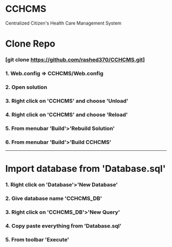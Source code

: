 # CCHCMS
Centralized Citizen's Health Care Management System

# Clone Repo 
### [git clone https://github.com/rashed370/CCHCMS.git]
### 1. Web.config => CCHCMS/Web.config
### 2. Open solution
### 3. Right click on 'CCHCMS' and choose 'Unload'
### 4. Right click on 'CCHCMS' and choose 'Reload'
### 5. From menubar 'Build'>'Rebuild Solution'
### 6. From menubar 'Build'>'Build CCHCMS'

-------------------------------------------------

# Import database from 'Database.sql'
### 1. Right click on 'Database'>'New Database'
### 2. Give database name 'CCHCMS_DB'
### 3. Right click on 'CCHCMS_DB'>'New Query'
### 4. Copy paste everything from 'Database.sql'
### 5. From toolbar 'Execute'
